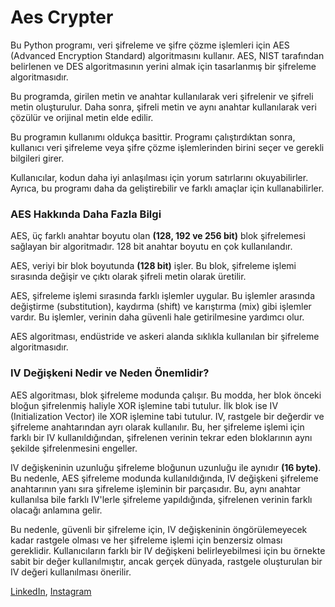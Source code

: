 # Aes Crypter
Bu Python programı, veri şifreleme ve şifre çözme işlemleri için AES (Advanced Encryption Standard) algoritmasını kullanır. AES, NIST tarafından belirlenen ve DES algoritmasının yerini almak için tasarlanmış bir şifreleme algoritmasıdır.

Bu programda, girilen metin ve anahtar kullanılarak veri şifrelenir ve şifreli metin oluşturulur. Daha sonra, şifreli metin ve aynı anahtar kullanılarak veri çözülür ve orijinal metin elde edilir.

Bu programın kullanımı oldukça basittir. Programı çalıştırdıktan sonra, kullanıcı veri şifreleme veya şifre çözme işlemlerinden birini seçer ve gerekli bilgileri girer.

Kullanıcılar, kodun daha iyi anlaşılması için yorum satırlarını okuyabilirler. Ayrıca, bu programı daha da geliştirebilir ve farklı amaçlar için kullanabilirler.


### AES Hakkında Daha Fazla Bilgi
AES, üç farklı anahtar boyutu olan **(128, 192 ve 256 bit)** blok şifrelemesi sağlayan bir algoritmadır. 128 bit anahtar boyutu en çok kullanılandır.

AES, veriyi bir blok boyutunda **(128 bit)** işler. Bu blok, şifreleme işlemi sırasında değişir ve çıktı olarak şifreli metin olarak üretilir.

AES, şifreleme işlemi sırasında farklı işlemler uygular. Bu işlemler arasında değiştirme (substitution), kaydırma (shift) ve karıştırma (mix) gibi işlemler vardır. Bu işlemler, verinin daha güvenli hale getirilmesine yardımcı olur.

AES algoritması, endüstride ve askeri alanda sıklıkla kullanılan bir şifreleme algoritmasıdır.


### IV Değişkeni Nedir ve Neden Önemlidir?
AES algoritması, blok şifreleme modunda çalışır. Bu modda, her blok önceki bloğun şifrelenmiş haliyle XOR işlemine tabi tutulur. İlk blok ise IV (Initialization Vector) ile XOR işlemine tabi tutulur. IV, rastgele bir değerdir ve şifreleme anahtarından ayrı olarak kullanılır. Bu, her şifreleme işlemi için farklı bir IV kullanıldığından, şifrelenen verinin tekrar eden bloklarının aynı şekilde şifrelenmesini engeller.

IV değişkeninin uzunluğu şifreleme bloğunun uzunluğu ile aynıdır **(16 byte)**. Bu nedenle, AES şifreleme modunda kullanıldığında, IV değişkeni şifreleme anahtarının yanı sıra şifreleme işleminin bir parçasıdır. Bu, aynı anahtar kullanılsa bile farklı IV'lerle şifreleme yapıldığında, şifrelenen verinin farklı olacağı anlamına gelir.

Bu nedenle, güvenli bir şifreleme için, IV değişkeninin öngörülemeyecek kadar rastgele olması ve her şifreleme işlemi için benzersiz olması gereklidir. Kullanıcıların farklı bir IV değişkeni belirleyebilmesi için bu örnekte sabit bir değer kullanılmıştır, ancak gerçek dünyada, rastgele oluşturulan bir IV değeri kullanılması önerilir.

[LinkedIn](https://www.linkedin.com/in/burakpekerr/), [Instagram](https://instagram.com/burakpeker.psd)
